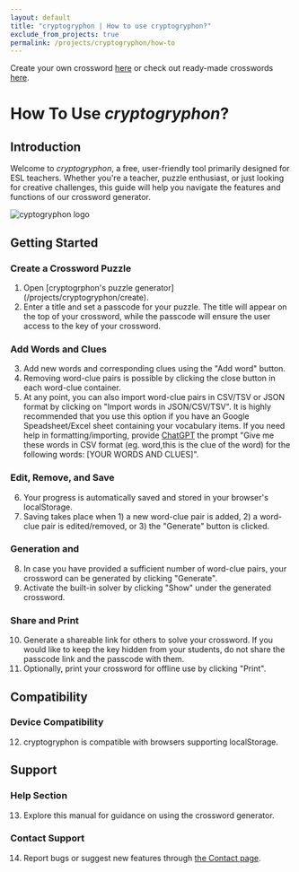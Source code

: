 ```yaml
---
layout: default
title: "cryptogryphon | How to use cryptogryphon?"
exclude_from_projects: true
permalink: /projects/cryptogryphon/how-to
---
```

Create your own crossword <a href="/projects/cryptogryphon/create">here</a> or check out ready-made crosswords <a href="/projects/cryptogryphon/ready-made-crosswords">here</a>.

# How To Use *cryptogryphon*?

## Introduction

Welcome to *cryptogryphon*, a free, user-friendly tool primarily designed for ESL teachers. Whether you're a teacher, puzzle enthusiast, or just looking for creative challenges, this guide will help you navigate the features and functions of our crossword generator.

![cyptogryphon logo](/projects/cryptogryphon/cryptogryphon-logo.svg "cryptogryphon")

## Getting Started

### Create a Crossword Puzzle
1. Open [cryptogrphon's puzzle generator] (/projects/cryptogryphon/create).
2. Enter a title and set a passcode for your puzzle. The title will appear on the top of your crossword, while the passcode will ensure the user access to the key of your crossword.

### Add Words and Clues
3. Add new words and corresponding clues using the "Add word" button.
4. Removing word-clue pairs is possible by clicking the close button in each word-clue container.
5. At any point, you can also import word-clue pairs in CSV/TSV or JSON format by clicking on "Import words in JSON/CSV/TSV". It is highly recommended that you use this option if you have an Google Speadsheet/Excel sheet containing your vocabulary items. If you need help in formatting/importing, provide <a href="https://chat.openai.com" target="_blank">ChatGPT</a> the prompt "Give me these words in CSV format (eg. word,this is the clue of the word) for the following words: [YOUR WORDS AND CLUES]".

### Edit, Remove, and Save
6. Your progress is automatically saved and stored in your browser's localStorage.
7. Saving takes place when 1) a new word-clue pair is added, 2) a word-clue pair is edited/removed, or 3) the "Generate" button is clicked.

### Generation and 
8. In case you have provided a sufficient number of word-clue pairs, your crossword can be generated by clicking "Generate". 
9. Activate the built-in solver by clicking "Show" under the generated crossword.

### Share and Print
10. Generate a shareable link for others to solve your crossword. If you would like to keep the key hidden from your students, do not share the passcode link and the passcode with them.
11. Optionally, print your crossword for offline use by clicking "Print".

## Compatibility

### Device Compatibility
12. cryptogryphon is compatible with browsers supporting localStorage.

## Support

### Help Section
13. Explore this manual for guidance on using the crossword generator.

### Contact Support
14. Report bugs or suggest new features through [the Contact page](/contact).